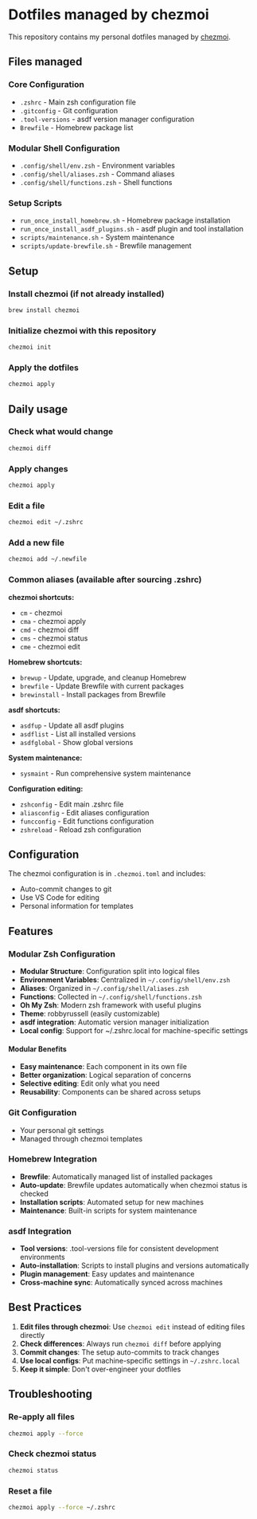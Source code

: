 # Dotfiles managed by chezmoi

This repository contains my personal dotfiles managed by [chezmoi](https://www.chezmoi.io/).

## Files managed

### Core Configuration
- `.zshrc` - Main zsh configuration file
- `.gitconfig` - Git configuration
- `.tool-versions` - asdf version manager configuration
- `Brewfile` - Homebrew package list

### Modular Shell Configuration
- `.config/shell/env.zsh` - Environment variables
- `.config/shell/aliases.zsh` - Command aliases
- `.config/shell/functions.zsh` - Shell functions

### Setup Scripts
- `run_once_install_homebrew.sh` - Homebrew package installation
- `run_once_install_asdf_plugins.sh` - asdf plugin and tool installation
- `scripts/maintenance.sh` - System maintenance
- `scripts/update-brewfile.sh` - Brewfile management

## Setup

### Install chezmoi (if not already installed)

```bash
brew install chezmoi
```

### Initialize chezmoi with this repository

```bash
chezmoi init
```

### Apply the dotfiles

```bash
chezmoi apply
```

## Daily usage

### Check what would change

```bash
chezmoi diff
```

### Apply changes

```bash
chezmoi apply
```

### Edit a file

```bash
chezmoi edit ~/.zshrc
```

### Add a new file

```bash
chezmoi add ~/.newfile
```

### Common aliases (available after sourcing .zshrc)

**chezmoi shortcuts:**
- `cm` - chezmoi
- `cma` - chezmoi apply
- `cmd` - chezmoi diff
- `cms` - chezmoi status
- `cme` - chezmoi edit

**Homebrew shortcuts:**
- `brewup` - Update, upgrade, and cleanup Homebrew
- `brewfile` - Update Brewfile with current packages
- `brewinstall` - Install packages from Brewfile

**asdf shortcuts:**
- `asdfup` - Update all asdf plugins
- `asdflist` - List all installed versions
- `asdfglobal` - Show global versions

**System maintenance:**
- `sysmaint` - Run comprehensive system maintenance

**Configuration editing:**
- `zshconfig` - Edit main .zshrc file
- `aliasconfig` - Edit aliases configuration
- `funcconfig` - Edit functions configuration
- `zshreload` - Reload zsh configuration

## Configuration

The chezmoi configuration is in `.chezmoi.toml` and includes:
- Auto-commit changes to git
- Use VS Code for editing
- Personal information for templates

## Features

### Modular Zsh Configuration

- **Modular Structure**: Configuration split into logical files
- **Environment Variables**: Centralized in `~/.config/shell/env.zsh`
- **Aliases**: Organized in `~/.config/shell/aliases.zsh`
- **Functions**: Collected in `~/.config/shell/functions.zsh`
- **Oh My Zsh**: Modern zsh framework with useful plugins
- **Theme**: robbyrussell (easily customizable)
- **asdf integration**: Automatic version manager initialization
- **Local config**: Support for ~/.zshrc.local for machine-specific settings

#### Modular Benefits
- **Easy maintenance**: Each component in its own file
- **Better organization**: Logical separation of concerns
- **Selective editing**: Edit only what you need
- **Reusability**: Components can be shared across setups

### Git Configuration

- Your personal git settings
- Managed through chezmoi templates

### Homebrew Integration

- **Brewfile**: Automatically managed list of installed packages
- **Auto-update**: Brewfile updates automatically when chezmoi status is checked
- **Installation scripts**: Automated setup for new machines
- **Maintenance**: Built-in scripts for system maintenance

### asdf Integration

- **Tool versions**: .tool-versions file for consistent development environments
- **Auto-installation**: Scripts to install plugins and versions automatically
- **Plugin management**: Easy updates and maintenance
- **Cross-machine sync**: Automatically synced across machines

## Best Practices

1. **Edit files through chezmoi**: Use `chezmoi edit` instead of editing files directly
2. **Check differences**: Always run `chezmoi diff` before applying
3. **Commit changes**: The setup auto-commits to track changes
4. **Use local configs**: Put machine-specific settings in `~/.zshrc.local`
5. **Keep it simple**: Don't over-engineer your dotfiles

## Troubleshooting

### Re-apply all files

```bash
chezmoi apply --force
```

### Check chezmoi status

```bash
chezmoi status
```

### Reset a file

```bash
chezmoi apply --force ~/.zshrc
```
